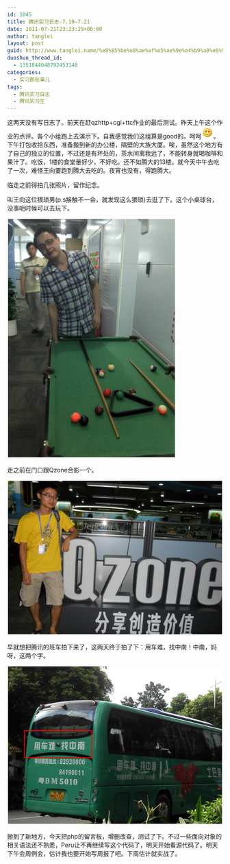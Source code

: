 ```yaml
---
id: 1045
title: 腾讯实习日志-7.19—7.21
date: 2011-07-21T23:23:29+00:00
author: tanglei
layout: post
guid: http://www.tanglei.name/%e8%85%be%e8%ae%af%e5%ae%9e%e4%b9%a0%e6%97%a5%e5%bf%97-7-19%e2%80%947-21/
duoshuo_thread_id:
  - 1351844048792453148
categories:
  - 实习那些事儿
tags:
  - 腾讯实习日志
  - 腾讯实习生
---
```

这两天没有写日志了。前天在赶qzhttp+cgi+ttc作业的最后测试。昨天上午这个作业的点评。各个小组跑上去演示下。自我感觉我们这组算是good的。呵呵![](/wp-content/uploads/2011/07/072111_1522_719721.gif)。下午打包收拾东西，准备搬到新的办公楼，隔壁的大族大厦。唉，虽然这个地方有了自己的独立的位置，不过还是有坏处的，茶水间离我远了，不能转身就喝咖啡和果汁了。吃饭，1楼的食堂量好少，不好吃。还不如腾大的13楼。就今天中午去吃了一次，难怪王向要跑到腾大去吃的。夜宵也没有，得跑腾大。

临走之前得拍几张照片，留作纪念。

叫王向这位猥琐男(p.s接触不一会，就发现这么猥琐)去逛了下。这个小桌球台，没事呃时候可以去玩下。

![](/wp-content/uploads/2011/07/072111_1522_719722.png)

走之前在门口跟Qzone合影一个。

![](/wp-content/uploads/2011/07/072111_1522_719723.png)

早就想把腾讯的班车拍下来了，这两天终于拍了下：用车难，找中南！中南，妈呀，这两个字。

![](/wp-content/uploads/2011/07/072111_1522_719724.png)

搬到了新地方，今天把php的留言板，增删改查，测试了下。不过一些面向对象的相关语法还不熟悉，Peru让不再继续写这个代码了，明天开始看源代码了。明天下午会周例会，估计我也要开始写周报了吧。下周估计就实战了。
